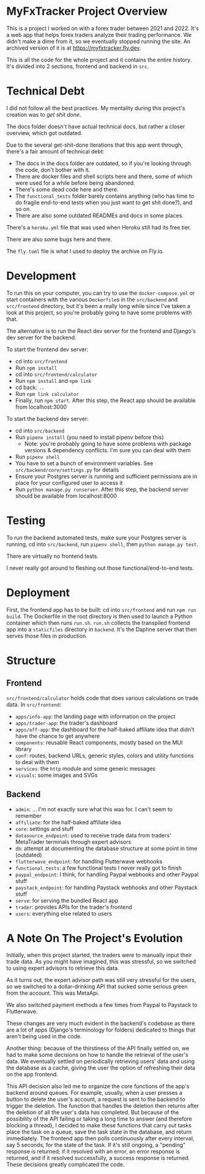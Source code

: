 # MyFxTracker Project Overview

This is a project I worked on with a forex trader between 2021 and 2022.
It's a web app that helps forex traders analyze their trading performance.
We didn't make a dime from it, so we eventually stopped running the site.
An archived version of it is at https://myfxtracker.fly.dev.

This is all the code for the whole project and it contains the entire history.
It's divided into 2 sections, frontend and backend in `src`.

# Technical Debt

I did not follow all the best practices. My mentality during this project's creation was to *get shit done*.

The docs folder doesn't have actual technical docs, but rather
a closer overview, which got outdated.

Due to the several get-shit-done iterations that this app went through, there's a fair amount 
of technical debt:
* The docs in the docs folder are outdated, so if you're looking through the code, don't bother with it.
* There are docker files and shell scripts here and there, some of which were used for a while before being abandoned.
* There's some dead code here and there.
* The `functional_tests` folder barely contains anything (who has time to do fragile end-to-end tests when
you just want to get shit done?), and so on.
* There are also some outdated READMEs and docs in some places.

There's a `heroku.yml` file that was used when Heroku still had its free tier.

There are also some bugs here and there.

The `fly.toml` file is what I used to deploy the archive on Fly.io.

# Development
To run this on your computer, you can try to use the `docker-compose.yml` or start
containers with the various `Dockerfile`s in the `src/backend` and `src/frontend`
directory, but it's been a really long while since I've taken a look at this
project, so you're probably going to have some problems with that.

The alternative is to run the React dev server for the frontend and Django's
dev server for the backend.

To start the frontend dev server:

* cd into `src/frontend`
* Run `npm install`
* cd into `src/frontend/calculator`
* Run `npm install` and `npm link`
* cd back: `..`
* Run `npm link calculator`
* Finally, run `npm start`. After this step, the React app should be available from localhost:3000

To start the backend dev server:

* cd into `src/backend`
* Run `pipenv install` (you need to install pipenv before this)
    * Note: you're probably going to have some problems with package versions & dependency conflicts. I'm sure you can deal with them
* Run `pipenv shell`
* You have to set a bunch of environment variables. See `src/backend/core/settings.py` for details
* Ensure your Postgres server is running and sufficient permissions are in place for your configured user
to access it
* Run `python manage.py runserver`. After this step, the backend server should be available from localhost:8000

# Testing
To run the backend automated tests, make sure your Postgres server is running, cd into `src/backend`, run 
`pipenv shell`, then `python manage.py test`.

There are virtually no frontend tests.

I never really got around to fleshing out those functional/end-to-end tests.

# Deployment

First, the frontend app has to be built: cd into `src/frontend` and run `npm run build`.
The Dockerfile in the root directory is then used to launch a Python container which then runs `run.sh`.
`run.sh` collects the transpiled frontend app into a `staticfiles` directory in `backend`.
It's the Daphne server that then serves those files in production.

# Structure

## Frontend

`src/frontend/calculator` holds code that does various calculations on trade data.
In `src/frontend`:

* `apps/info-app`: the landing page with information on the project
* `apps/trader-app`: the trader's dashboard
* `apps/aff-app`: the dashboard for the half-baked affiliate idea that didn't have the chance to get anywhere
* `components`: reusable React components, mostly based on the MUI library
* `conf`: routes, backend URLs, generic styles, colors and utility functions to deal with them
* `services`: the `http` module and some generic messages
* `visuals`: some images and SVGs

## Backend

* `admin`: ... I'm not exactly sure what this was for. I can't seem to remember
* `affiliate`: for the half-baked affiliate idea
* `core`: settings and stuff
* `datasource_endpoint`: used to receive trade data from traders' MetaTrader terminals through expert advisors
* `db`: attempt at documenting the database structure at some point in time (outdated)
* `flutterwave_endpoint`: for handling Flutterwave webhooks
* `functional_tests`: a few functional tests I never really got to finish
* `paypal_endpoint`: I think, for handling Paypal webhooks and other Paypal stuff
* `paystack_endpoint`: for handling Paystack webhooks and other Paystack stuff
* `serve`: for serving the bundled React app
* `trader`: provides APIs for the trader's frontend
* `users`: everything else related to users

# A Note On The Project's Evolution
Initially, when this project started, the traders were to manually input their trade data.
As you might have imagined, this was stressful, so we switched to using expert advisors to retrieve this
data.

As it turns out, the expert advisor path was still very stressful for the users, so we switched to a
dollar-drinking API that sucked some serious green from the account. This was MetaApi.

We also switched payment methods a few times from Paypal to Paystack to Flutterwave.

These changes are very much evident in the backend's codebase as there are a lot of apps (Django's terminology
for folders) dedicated to things that aren't being used in the code.

Another thing: because of the thirstiness of the API finally settled on, we had to make some decisions on how to
handle the retrieval of the user's data. We eventually settled on periodically retrieving users' data and
using the database as a cache, giving the user the option of refreshing their data on the app frontend.

This API decision also led me to organize the core functions of the app's backend around queues.
For example, usually, when a user presses a button to delete the user's account, a request is sent to the
backend to trigger the deletion. The function that handles the deletion then returns after the deletion of all
the user's data has completed. But because of the possibility of the API failing or taking a long time to
answer (and therefore blocking a thread), I decided to make these functions that carry out tasks place the task on 
a queue, save the task state in the database, and return immediately. The frontend app then polls continuously
after every interval, say 5 seconds, for the state of the task. If it's still ongoing, a "pending" response
is returned; if it resolved with an error, an error response is returned, and if it resolved successfully,
a success response is returned. These decisions greatly complicated the code.
